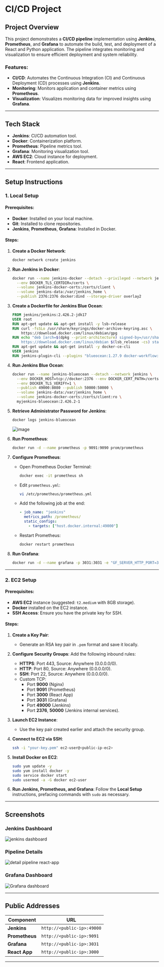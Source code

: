 # CI/CD Project

## Project Overview

This project demonstrates a **CI/CD pipeline** implementation using **Jenkins**, **Prometheus**, and **Grafana** to automate the build, test, and deployment of a React and Python application. The pipeline integrates monitoring and visualization to ensure efficient deployment and system reliability.

### Features:
- **CI/CD**: Automates the Continuous Integration (CI) and Continuous Deployment (CD) processes using **Jenkins**.
- **Monitoring**: Monitors application and container metrics using **Prometheus**.
- **Visualization**: Visualizes monitoring data for improved insights using **Grafana**.

---

## Tech Stack

- **Jenkins**: CI/CD automation tool.
- **Docker**: Containerization platform.
- **Prometheus**: Pipeline metrics tool.
- **Grafana**: Monitoring visualization tool.
- **AWS EC2**: Cloud instance for deployment.
- **React**: Frontend application.

---

## Setup Instructions

### 1. Local Setup

#### Prerequisites:
- **Docker**: Installed on your local machine.
- **Git**: Installed to clone repositories.
- **Jenkins**, **Prometheus**, **Grafana**: Installed in Docker.

#### Steps:

1. **Create a Docker Network**:
   ```bash
   docker network create jenkins
   ```

2. **Run Jenkins in Docker**:
   ```bash
   docker run --name jenkins-docker --detach --privileged --network jenkins \
     --env DOCKER_TLS_CERTDIR=/certs \
     --volume jenkins-docker-certs:/certs/client \
     --volume jenkins-data:/var/jenkins_home \
     --publish 2376:2376 docker:dind --storage-driver overlay2
   ```

3. **Create a Dockerfile for Jenkins Blue Ocean**:
   ```dockerfile
   FROM jenkins/jenkins:2.426.2-jdk17
   USER root
   RUN apt-get update && apt-get install -y lsb-release
   RUN curl -fsSLo /usr/share/keyrings/docker-archive-keyring.asc \
       https://download.docker.com/linux/debian/gpg
   RUN echo "deb [arch=$(dpkg --print-architecture) signed-by=/usr/share/keyrings/docker-archive-keyring.asc] \
       https://download.docker.com/linux/debian $(lsb_release -cs) stable" > /etc/apt/sources.list.d/docker.list
   RUN apt-get update && apt-get install -y docker-ce-cli
   USER jenkins
   RUN jenkins-plugin-cli --plugins "blueocean:1.27.9 docker-workflow:572.v950f58993843"
   ```

4. **Run Jenkins Blue Ocean**:
   ```bash
   docker run --name jenkins-blueocean --detach --network jenkins \
     --env DOCKER_HOST=tcp://docker:2376 --env DOCKER_CERT_PATH=/certs/client \
     --env DOCKER_TLS_VERIFY=1 \
     --publish 49000:8080 --publish 50000:50000 \
     --volume jenkins-data:/var/jenkins_home \
     --volume jenkins-docker-certs:/certs/client:ro \
     myjenkins-blueocean:2.426.2-1
   ```

5. **Retrieve Administrator Password for Jenkins**:
   ```bash
   docker logs jenkins-blueocean
   ```
   ![image](https://github.com/user-attachments/assets/733c6a26-6f15-44be-a564-c88777986afe)


6. **Run Prometheus**:
   ```bash
   docker run -d --name prometheus -p 9091:9090 prom/prometheus
   ```

7. **Configure Prometheus**:
   - Open Prometheus Docker Terminal:
     ```bash
     docker exec -it prometheus sh
     ```
   - Edit `prometheus.yml`:
     ```bash
     vi /etc/prometheus/prometheus.yml
     ```
   - Add the following job at the end:
     ```yaml
     - job_name: "jenkins"
       metrics_path: /prometheus/
       static_configs:
         - targets: ["host.docker.internal:49000"]
     ```
   - Restart Prometheus:
     ```bash
     docker restart prometheus
     ```

8. **Run Grafana**:
   ```bash
   docker run -d --name grafana -p 3031:3031 -e "GF_SERVER_HTTP_PORT=3031" grafana/grafana
   ```

---

### 2. EC2 Setup

#### Prerequisites:
- **AWS EC2** instance (suggested: `t2.medium` with 8GB storage).
- **Docker** installed on the EC2 instance.
- **SSH Access**: Ensure you have the private key for SSH.

#### Steps:

1. **Create a Key Pair**:
   - Generate an RSA key pair in `.pem` format and save it locally.

2. **Configure Security Groups**:
   Add the following inbound rules:
   - **HTTPS**: Port 443, Source: Anywhere (0.0.0.0/0).
   - **HTTP**: Port 80, Source: Anywhere (0.0.0.0/0).
   - **SSH**: Port 22, Source: Anywhere (0.0.0.0/0).
   - Custom TCP:
     - Port **9000** (Nginx)
     - Port **9091** (Prometheus)
     - Port **3000** (React App)
     - Port **3031** (Grafana)
     - Port **49000** (Jenkins)
     - Port **2376**, **50000** (Jenkins internal services).

3. **Launch EC2 Instance**:
   - Use the key pair created earlier and attach the security group.

4. **Connect to EC2 via SSH**:
   ```bash
   ssh -i "your-key.pem" ec2-user@<public-ip-ec2>
   ```

5. **Install Docker on EC2**:
   ```bash
   sudo yum update -y
   sudo yum install docker -y
   sudo service docker start
   sudo usermod -a -G docker ec2-user
   ```

6. **Run Jenkins, Prometheus, and Grafana**:
   Follow the **Local Setup** instructions, prefacing commands with `sudo` as necessary.

---

## Screenshots

### Jenkins Dashboard
![jenkins dashboard](https://github.com/user-attachments/assets/8c4170e4-459a-415a-8a20-fbd2da364d79)


### Pipeline Details
![detail pipeline react-app](https://github.com/user-attachments/assets/b6f3b154-8bac-405c-94d0-f731d769fbaa)


### Grafana Dashboard
![Grafana dashboard](https://github.com/user-attachments/assets/737b41aa-3ecc-47ec-9830-d34880bc5676)


---

## Public Addresses

| Component    | URL                                   |
|--------------|---------------------------------------|
| **Jenkins**  | `http://<public-ip>:49000`           |
| **Prometheus**| `http://<public-ip>:9091`           |
| **Grafana**  | `http://<public-ip>:3031`           |
| **React App**| `http://<public-ip>:3000`           |

---
